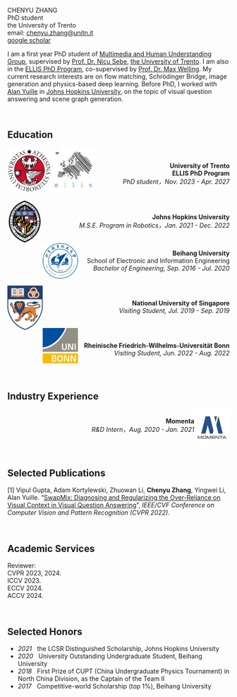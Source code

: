 
CHENYU ZHANG <br>
PhD student <br>
the University of Trento <br>
email: <chenyu.zhang@unitn.it><br>
[google scholar](https://scholar.google.com/citations?hl=en&user=mhQQsNgAAAAJ)

I am a first year PhD student of [Multimedia and Human Understanding Group](http://mhug.disi.unitn.it/#/), supervised by [Prof. Dr. Nicu Sebe](https://disi.unitn.it/~sebe/), [the University of Trento](https://www.unitn.it/). I am also in the [ELLIS PhD Program](https://ellis.eu/phd-postdoc), co-supervised by [Prof. Dr. Max Welling](https://staff.fnwi.uva.nl/m.welling/). My current research interests are on flow matching, Schrödinger Bridge, image generation and physics-based deep learning. Before PhD, I worked with [Alan Yuille](https://www.cs.jhu.edu/~ayuille/) in [Johns Hopkins University](https://www.jhu.edu/), on the topic of visual question answering and scene graph generation.



<!-- In my undergraduate time, I joined [Prof.Cunjun Ruan](http://www.ee.buaa.edu.cn/info/1129/17618.htm)'s lab in 2017, conducting research in the field of **vacuum electronic devices**. In 2018 summer, I joined [Prof.Chun Zhang](https://www.tsinghua.edu.cn/publish/ime/5910/2015/20150315131055824979933/20150315131055824979933_.html)'s lab in [Institute of Microelectronics](https://www.tsinghua.edu.cn/publish/imeen/5943/index.html), [Tsinghua University](https://www.tsinghua.edu.cn/publish/thu2018en/index.html), working on **improved k-means clustering algorithms and robotics**. In 2019 summer, I visited [National University of Singapore](http://www.nus.edu.sg/) and collaborated with [Prof.Loh Ai Poh](https://www.eng.nus.edu.sg/idp/staff/lohaipoh/) on **physical modeling and simulation in robotics**. In 2020 summer, I joined [Momenta](https://www.momenta.cn/) as an R&D intern and focusing on **SLAM algorithm and HD Map**. In 2021 fall, I joined [CCVL lab](https://ccvl.jhu.edu/) lead by [Prof. Alan Yuille](https://www.cs.jhu.edu/~ayuille/), working on **visual question answering (VQA) models**. In 2022 summer, I interned at [Bonn University](https://www.uni-bonn.de/en/university/university) under the supervision of [Prof. Jürgen Gall](https://pages.iai.uni-bonn.de/gall_juergen/), working on **semantic scene completion for LiDAR point cloud**. The current project I am working on at CCVL is **scene graph generation** utilizing a unified multimodal Transformer framework. -->



<!-- My research interests include computer vision, widely on machine learning and multimodal deep learning. I firmly believe that huge contributions could be made with interdisciplinary among these fields to benefit the world. -->

<br>

## Education

 <img style="float: left;" src="assets/img/unitn.png" width="100" height="100">
 <img style="float: left;" src="assets/img/ellis.png" width="100" height="100">
 <br>
 <p style="text-align: right"> 
 <b> University of Trento </b>   <br>
 <b> ELLIS PhD Program </b>   <br>
 <i> PhD student，Nov. 2023 - Apr. 2027 </i>
 </p>

 <br>

 <img style="float: left;" src="assets/img/JHU.jpg" width="80" height="100">
 <br>
 <p style="text-align: right"> 
 <b> Johns Hopkins University </b>   <br>
 <i> M.S.E. Program in Robotics，Jan. 2021 - Dec. 2022 </i>
 </p>

 <br>

 <img style="float: left;" src="assets/img/Beihang.jpg" width="80" height="80">  
 
 <p style="text-align: right">  
 <b> Beihang University </b> <br>
  School of Electronic and Information Engineering  <br>
 <i> Bachelor of Engineering, Sep. 2016 - Jul. 2020 </i> 
 </p>

 
 <br>
 
 <img style="float: left;" src="assets/img/NUS.png" width="80" height="100">
 <br>
 <p style="text-align: right"> 
 <b> National University of Singapore </b>   <br>
 <i> Visiting Student, Jul. 2019 - Sep. 2019 </i>
 </p>

  <br>
 
 <img style="float: left;" src="assets/img/UBonn.png" width="80" height="80">
 <br>
 <p style="text-align: right"> 
 <b> Rheinische Friedrich-Wilhelms-Universität Bonn </b>   <br>
 <i> Visiting Student, Jun. 2022 - Aug. 2022 </i>
 </p>

<br>
<br>

## Industry Experience
 <img style="float: right;" src="assets/img/momenta.jpg" width="80" height="80">  
 
 <p style="text-align: right">  <br>
<b> Momenta </b>   <br>
 <i> R&D Intern，Aug. 2020 - Jan. 2021 </i> 
 </p>

<br>
<br>

## Selected Publications

[1] Vipul Gupta, Adam Kortylewski, Zhuowan Li, <b>Chenyu Zhang</b>, Yingwei Li, Alan Yuille. “[SwapMix: Diagnosing and Regularizing the Over-Reliance on Visual Context in Visual Question Answering](https://openaccess.thecvf.com/content/CVPR2022/papers/Gupta_SwapMix_Diagnosing_and_Regularizing_the_Over-Reliance_on_Visual_Context_in_CVPR_2022_paper.pdf)”, <i>IEEE/CVF Conference on Computer Vision and Pattern Recognition (CVPR 2022)</i>.

<br>

## Academic Services
Reviewer: <br>
CVPR 2023, 2024. <br>
ICCV 2023.  <br>
ECCV 2024.  <br>
ACCV 2024.


<br>

## Selected Honors

* *2021* &nbsp;  the LCSR Distinguished Scholarship, Johns Hopkins University
* *2020* &nbsp;  University Outstanding Undergraduate Student, Beihang University
* *2018* &nbsp;  First Prize of CUPT (China Undergraduate Physics Tournament) in North China Division, as the Captain of the Team Ⅱ
* *2017* &nbsp;  Competitive-world Scholarship (top 1%), Beihang University


